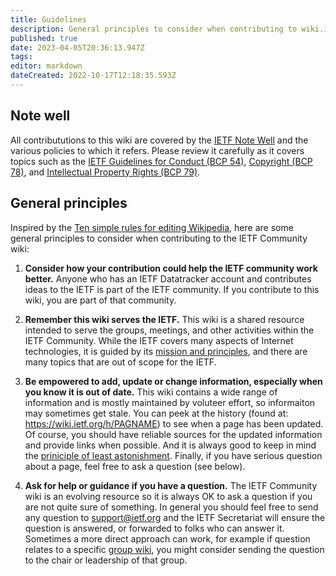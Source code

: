 ```yaml
---
title: Guidelines
description: General principles to consider when contributing to wiki.ietf.org
published: true
date: 2023-04-05T20:36:13.947Z
tags: 
editor: markdown
dateCreated: 2022-10-17T12:18:35.593Z
---
```


## Note well
All contribututions to this wiki are covered by the [IETF Note Well](https://www.ietf.org/about/note-well/) and the various policies to which it refers. Please review it carefully as it covers topics such as the [IETF Guidelines for Conduct (BCP 54)](https://www.rfc-editor.org/rfc/rfc7154.html), [Copyright (BCP 78)](https://www.rfc-editor.org/rfc/rfc5378.html), and [Intellectual Property Rights (BCP 79)](https://www.rfc-editor.org/rfc/rfc8179.html).

## General principles

Inspired by the [Ten simple rules for editing Wikipedia](https://en.wikipedia.org/wiki/Wikipedia:Ten_simple_rules_for_editing_Wikipedia), here are some general principles to consider when contributing to the IETF Community wiki:

1. **Consider how your contribution could help the IETF community work better.** Anyone who has an IETF Datatracker account and contributes ideas to the IETF is part of the IETF community. If you contribute to this wiki, you are part of that community.

1.  **Remember this wiki serves the IETF.** This wiki is a shared resource intended to serve the groups, meetings, and other activities within the IETF Community. While the IETF covers many aspects of Internet technologies, it is guided by its [mission and principles](https://www.ietf.org/about/mission/), and there are many topics that are out of scope for the IETF.

1. **Be empowered to add, update or change information, especially when you know it is out of date.** This wiki contains a wide range of information and is mostly maintained by voluteer effort, so informaiton may sometimes get stale. You can peek at the history (found at: https://wiki.ietf.org/h/PAGNAME) to see when a page has been updated. Of course, you should have reliable sources for the updated information and provide links when possible. And it is always good to keep in mind the [priniciple of least astonishment](https://en.wikipedia.org/wiki/Principle_of_least_astonishment). Finally, if you have serious question about a page, feel free to ask a question (see below).

1. **Ask for help or guidance if you have a question.** The IETF Community wiki is an evolving resource so it is always OK to ask a question if you are not quite sure of something. In general you should feel free to send any question to [support@ietf.org](mailt:support@ietf.org) and the IETF Secretariat will ensure the question is answered, or forwarded to folks who can answer it. Sometimes a more direct approach can work, for example if question relates to a specific [group wiki](/group), you might consider sending the question to the chair or leadership of that group.
